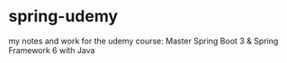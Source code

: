 # spring-udemy
my notes and work for the udemy course: Master Spring Boot 3 &amp; Spring Framework 6 with Java
